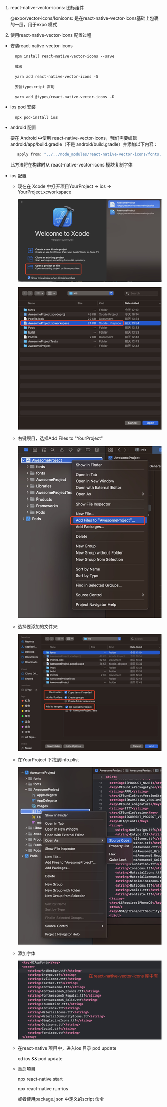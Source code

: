 1. react-native-vector-icons: 图标组件

    @expo/vector-icons/Ionicons: 是在react-native-vector-icons基础上包裹的一层，用于expo 模式

2. 使用react-native-vector-icons 配置过程

+ 安装react-native-vector-icons

        npm install react-native-vector-icons --save

        或者

        yarn add react-native-vector-icons -S

        安装typescript 声明

        yarn add @types/react-native-vector-icons -D

+ ios pod 安装

        npx pod-install ios

+ android 配置

   要在 Android 中使用 react-native-vector-icons，我们需要编辑android/app/build.gradle（不是 android/build.gradle）并添加以下内容：

  ```java
     apply from: "../../node_modules/react-native-vector-icons/fonts.gradle"
  ```

     此方法将在构建时从 react-native-vector-icons 模块复制字体

+ ios 配置

  + 现在在 Xcode 中打开项目YourProject -> ios -> YourProject.xcworkspace   

     ![image](../assets/34.jpg)

     ![image](../assets/35.jpg)

  + 右键项目，选择Add Files to "YourProject"

     ![image](../assets/36.jpg)

   + 选择要添加的文件夹

     ![image](../assets/37.jpg)

   + 在YourProject 下找到Info.plist 

     ![image](../assets/38.jpg)

   + 添加字体

     ![image](../assets/39.jpg)

   + 在react-native 项目中，进入ios 目录 pod update

        cd ios && pod update

   + 重启项目

        npx react-native start

        npx react-native run-ios

        或者使用package.json 中定义的script 命令
     
